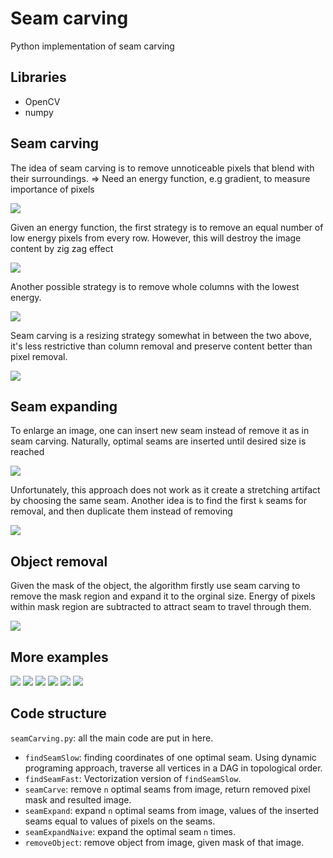 # Seam carving
Python implementation of seam carving

## Libraries
* OpenCV
* numpy

## Seam carving
The idea of seam carving is to remove unnoticeable pixels that blend with their surroundings.
=> Need an energy function, e.g gradient, to measure importance of pixels

<img src="https://github.com/giangbang/Seam-carving/blob/master/demo/gradient.png">

Given an energy function, the first strategy is to remove an equal number of low energy pixels from every row. However, this will destroy the image content by zig zag effect

<img src="https://github.com/giangbang/Seam-carving/blob/master/demo/optimal%20pixel%20removal.jpeg">

Another possible strategy is to remove whole columns with the lowest energy.

<img src="https://github.com/giangbang/Seam-carving/blob/master/demo/optimal%20column.jpeg">


Seam carving is a resizing strategy somewhat in between the two above, it's less restrictive than column removal and preserve content better than pixel removal.

<img src="https://github.com/giangbang/Seam-carving/blob/master/demo/carve.png">

## Seam expanding
To enlarge an image, one can insert new seam instead of remove it as in seam carving. Naturally, optimal seams are inserted until desired size is reached

<img src="https://github.com/giangbang/Seam-carving/blob/master/demo/naiveExpand.png">

Unfortunately, this approach does not work as it create a stretching artifact by choosing the same seam. Another idea is to find the first `k` seams for removal, and then duplicate them instead of removing

<img src="https://github.com/giangbang/Seam-carving/blob/master/demo/expand.png">

## Object removal
Given the mask of the object, the algorithm firstly use seam carving to remove the mask region and expand it to the orginal size. Energy of pixels within mask region are subtracted to attract seam to travel through them.

<img src="https://github.com/giangbang/Seam-carving/blob/master/demo/object%20removal.jpeg">

## More examples
<img src="https://github.com/giangbang/Seam-carving/blob/master/demo/cat_grad.jpeg">
<img src="https://github.com/giangbang/Seam-carving/blob/master/demo/cat%20expand.jpeg">
<img src="https://github.com/giangbang/Seam-carving/blob/master/demo/cat%20remove.jpeg">
<img src="https://github.com/giangbang/Seam-carving/blob/master/demo/cat_on_pav_grad.jpeg">
<img src="https://github.com/giangbang/Seam-carving/blob/master/demo/cat_on_pav_carve.jpeg">
<img src="https://github.com/giangbang/Seam-carving/blob/master/demo/cat_on_pav_expand.jpeg">

## Code structure
`seamCarving.py`: all the main code are put in here.
* `findSeamSlow`: finding coordinates of one optimal seam. Using dynamic programing approach, traverse all vertices in a DAG in topological order.
* `findSeamFast`: Vectorization version of `findSeamSlow`.
* `seamCarve`: remove `n` optimal seams from image, return removed pixel mask and resulted image.
* `seamExpand`: expand `n` optimal seams from image, values of the inserted seams equal to values of pixels on the seams.
* `seamExpandNaive`: expand the optimal seam `n` times.
* `removeObject`: remove object from image, given mask of that image.
